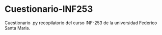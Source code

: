 # Cuestionario-INF253
Cuestionario .py recopilatorio del curso INF-253 de la universidad Federico Santa Maria.
